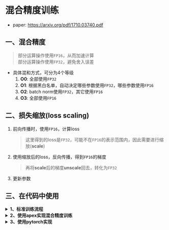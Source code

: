 # 混合精度训练

- paper: https://arxiv.org/pdf/1710.03740.pdf

## 一、混合精度
> 部分运算操作使用`FP16`，从而加速计算  
> 部分运算操作使用`FP32`，避免舍入误差  
- 具体混和方式，可分为4个等级
    1. **O0**: 全部使用`FP32`
    2. **O1**: 根据黑白名单，自动决定哪些参数使用`FP32`，哪些参数使用`FP16`
    3. **O2**: batch norm使用`FP32`，其它使用`FP16`
    4. **O3**: 全部使用`FP16`

## 二、损失缩放(loss scaling)
1. 前向传播时，使用`FP16`，计算loss
    > 这里得到的loss是`FP32`，可能不在`FP16`的表示范围内，因此需要进行缩放(**scale**)
2. 使用缩放后的loss，反向传播，得到`FP16`的梯度
    > 再将**scale**后的梯度**unscale**回去，转化为`FP32`
3. 更新参数

## 三、在代码中使用
<details>
<summary><b>1、标准训练流程</b></summary>

```python
output = model(input)           # 前向传播
loss = loss_fn(output, target)  # 计算损失
loss.backward()                 # 后向传播
optimizer.step()                # 参数更新
optimizer.zero_grad()           # 梯度清零
```

</details>


<details>
<summary><b>2、使用apex实现混合精度训练</b></summary>

```python
from apex import amp

# 封装一下model、optimizer，这里指定混合精度的等级为"O1"
model, optimizer = amp.initialize(model, optimizer, opt_level='O1')

output = model(input)           # 前向传播
loss = loss_fn(output, target)  # 计算损失

with amp.scale_loss(loss, optimizer) as scaled_loss:
    scaled_loss.backward()      # 损失缩放、后向传播

optimizer.step()                # 参数更新
optimizer.zero_grad()           # 梯度清零
```

</details>


<details>
<summary><b>3、使用pytorch实现</b></summary>

```python

scaler = torch.cuda.amp.GradScaler()

with torch.cuda.amp.autocast():
    output = model(input)           # 前向传播
    loss = loss_fn(output, target)  # 计算损失

scaler.scale(loss).backward()       # 损失缩放、后向传播
scaler.step(optimizer)              # 参数更新
scaler.update()

optimizer.zero_grad()               # 梯度清零
```

</details>